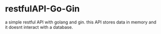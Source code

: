 # restfulAPI-Go-Gin
a simple restful API with golang and gin. this API stores data in memory and it doesnt interact with a database.
